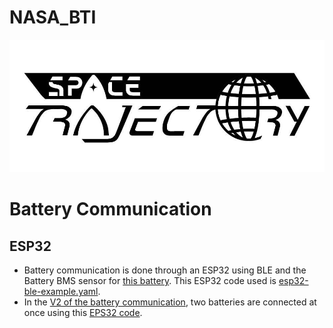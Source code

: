 # NASA_BTI
<img src="https://github.com/TjadenWright/NASA_BTI/blob/main/Media/Space Trajectory logo.jpg" alt="Space Trajectory" title="Space Trajectory" />

# Battery Communication
## ESP32
* Battery communication is done through an ESP32 using BLE and the Battery BMS sensor for [this battery](https://www.amazon.com/dp/B0B96ZDVW8?ref_=cm_sw_r_apan_dp_3390DJ9WZZF4HWBJPMHB). This ESP32 code used is [esp32-ble-example.yaml](https://github.com/TjadenWright/NASA_BTI/tree/main/Arduino/esphome-jbd-bms-main/esp32-ble-example.yaml).
* In the [V2 of the battery communication](https://github.com/TjadenWright/NASA_BTI/tree/main/Python%20Class/Battery_ClassV2.py), two batteries are connected at once using this [EPS32 code](https://github.com/TjadenWright/NASA_BTI/tree/main/Arduino/esphome-jbd-bms-main/esp32-ble-example-multiple-devices.yaml).